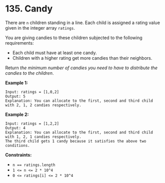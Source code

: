 # 135. Candy
There are `n` children standing in a line. Each child is assigned a rating value given in the integer array `ratings`.

You are giving candies to these children subjected to the following requirements:  
- Each child must have at least one candy.  
- Children with a higher rating get more candies than their neighbors.  

Return *the minimum number of candies you need to have to distribute the candies to the children*.

**Example 1:**
```
Input: ratings = [1,0,2]
Output: 5
Explanation: You can allocate to the first, second and third child with 2, 1, 2 candies respectively.
```

**Example 2:**
```
Input: ratings = [1,2,2]
Output: 4
Explanation: You can allocate to the first, second and third child with 1, 2, 1 candies respectively.
The third child gets 1 candy because it satisfies the above two conditions.
```

**Constraints:**
- `n == ratings.length`
- `1 <= n <= 2 * 10^4`
- `0 <= ratings[i] <= 2 * 10^4`
